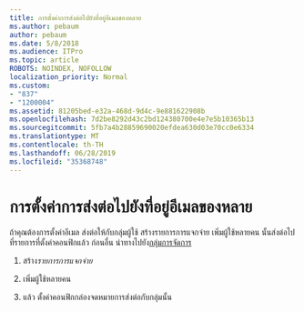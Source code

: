 ```yaml
---
title: การตั้งค่าการส่งต่อไปยังที่อยู่อีเมลของหลาย
ms.author: pebaum
author: pebaum
ms.date: 5/8/2018
ms.audience: ITPro
ms.topic: article
ROBOTS: NOINDEX, NOFOLLOW
localization_priority: Normal
ms.custom:
- "837"
- "1200004"
ms.assetid: 81205bed-e32a-468d-9d4c-9e881622908b
ms.openlocfilehash: 7d2be8292d43c2bd124380700e4e7e5b10365b13
ms.sourcegitcommit: 5fb7a4b28859690020efdea630d03e70cc0e6334
ms.translationtype: MT
ms.contentlocale: th-TH
ms.lasthandoff: 06/28/2019
ms.locfileid: "35368748"
---
```

# <a name="setting-up-forwarding-to-multiple-email-addresses"></a>การตั้งค่าการส่งต่อไปยังที่อยู่อีเมลของหลาย

ถ้าคุณต้องการตั้งค่าอีเมล ส่งต่อให้กับกลุ่มผู้ใช้ สร้างรายการการแจกจ่าย เพิ่มผู้ใช้หลายคน นั้นส่งต่อไปที่รายการที่ตั้งค่าคอนฟิกแล้ว ก่อนอื่น นำทางไปยัง[กลุ่มการจัดการ](https://portal.office.com/adminportal/home#/groups)
  
1. สร้าง*รายการการแจกจ่าย*

2. เพิ่มผู้ใช้หลายคน

3. แล้ว ตั้งค่าคอนฟิกกล่องจดหมายการส่งต่อกับกลุ่มนั้น
